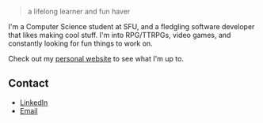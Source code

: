 > a lifelong learner and fun haver

I'm a Computer Science student at SFU, and a fledgling software developer that likes making cool stuff. I'm into RPG/TTRPGs, video games, and constantly looking for fun things to work on.

Check out my [personal website](https://bryanjhdang.github.io/quartz/) to see what I'm up to.

## Contact
- [LinkedIn](https://www.linkedin.com/in/bryanjhdang/)
- [Email](mailto:bda37@sfu.ca)

<!--
**bryanjhdang/bryanjhdang** is a ✨ _special_ ✨ repository because its `README.md` (this file) appears on your GitHub profile.

Here are some ideas to get you started:

- 🔭 I’m currently working on ...
- 🌱 I’m currently learning ...
- 👯 I’m looking to collaborate on ...
- 🤔 I’m looking for help with ...
- 💬 Ask me about ...
- 📫 How to reach me: ...
- 😄 Pronouns: ...
- ⚡ Fun fact: ...
-->
